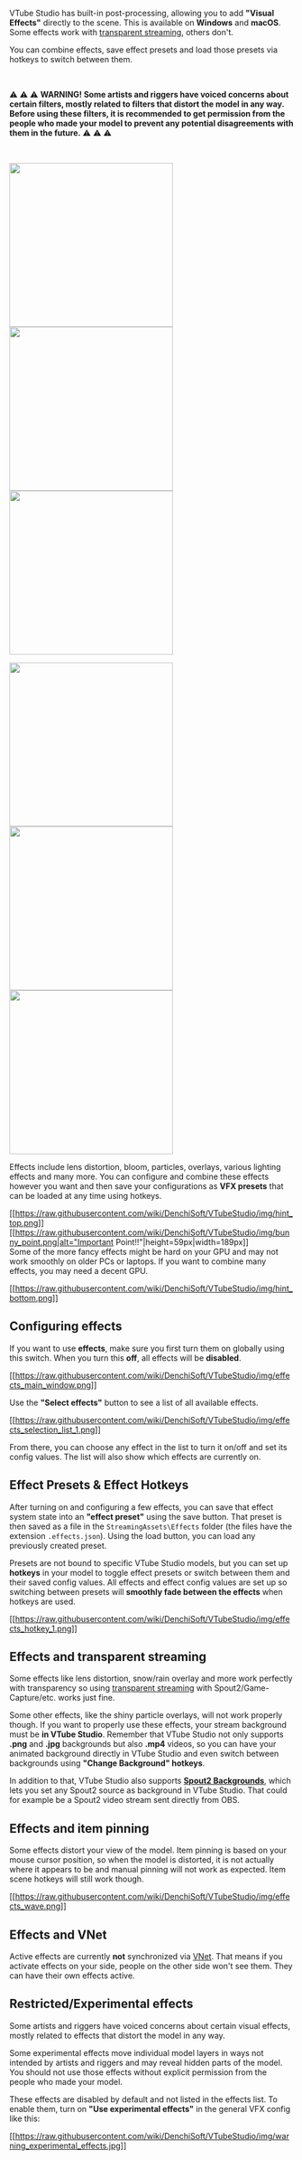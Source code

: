 VTube Studio has built-in post-processing, allowing you to add **"Visual Effects"** directly to the scene. This is available on **Windows** and **macOS**. Some effects work with [transparent streaming](https://github.com/DenchiSoft/VTubeStudio/wiki/Recording-Streaming-with-OBS), others don't.

You can combine effects, save effect presets and load those presets via hotkeys to switch between them.

<br/>

:warning: :warning: :warning: **WARNING! Some artists and riggers have voiced concerns about certain filters, mostly related to filters that distort the model in any way. Before using these filters, it is recommended to get permission from the people who made your model to prevent any potential disagreements with them in the future.** :warning: :warning: :warning:

<br/>

<p float="left">
  <img src="https://raw.githubusercontent.com/wiki/DenchiSoft/VTubeStudio/img/eff_turn_on.gif" width="290" /> 
  <img src="https://raw.githubusercontent.com/wiki/DenchiSoft/VTubeStudio/img/eff_lens.gif" width="290" /> 
  <img src="https://raw.githubusercontent.com/wiki/DenchiSoft/VTubeStudio/img/eff_outline.gif" width="290" /> 
</p>

<p float="left">
  <img src="https://raw.githubusercontent.com/wiki/DenchiSoft/VTubeStudio/img/eff_particle.gif" width="290" /> 
  <img src="https://raw.githubusercontent.com/wiki/DenchiSoft/VTubeStudio/img/eff_pixel_various.gif" width="290" /> 
  <img src="https://raw.githubusercontent.com/wiki/DenchiSoft/VTubeStudio/img/eff_eyes_b.gif" width="290" /> 
</p>

Effects include lens distortion, bloom, particles, overlays, various lighting effects and many more. You can configure and combine these effects however you want and then save your configurations as **VFX presets** that can be loaded at any time using hotkeys.

[[https://raw.githubusercontent.com/wiki/DenchiSoft/VTubeStudio/img/hint_top.png]]
[[https://raw.githubusercontent.com/wiki/DenchiSoft/VTubeStudio/img/bunny_point.png|alt="Important Point!!"|height=59px|width=189px]]<br/>
Some of the more fancy effects might be hard on your GPU and may not work smoothly on older PCs or laptops. If you want to combine many effects, you may need a decent GPU.

[[https://raw.githubusercontent.com/wiki/DenchiSoft/VTubeStudio/img/hint_bottom.png]]

## Configuring effects

If you want to use **effects**, make sure you first turn them on globally using this switch. When you turn this **off**, all effects will be **disabled**.

[[https://raw.githubusercontent.com/wiki/DenchiSoft/VTubeStudio/img/effects_main_window.png]]

Use the **"Select effects"** button to see a list of all available effects. 

[[https://raw.githubusercontent.com/wiki/DenchiSoft/VTubeStudio/img/effects_selection_list_1.png]]

From there, you can choose any effect in the list to turn it on/off and set its config values. The list will also show which effects are currently on.

## Effect Presets & Effect Hotkeys

After turning on and configuring a few effects, you can save that effect system state into an **"effect preset"** using the save button. That preset is then saved as a file in the `StreamingAssets\Effects` folder (the files have the extension `.effects.json`). Using the load button, you can load any previously created preset.

Presets are not bound to specific VTube Studio models, but you can set up **hotkeys** in your model to toggle effect presets or switch between them and their saved config values. All effects and effect config values are set up so switching between presets will **smoothly fade between the effects** when hotkeys are used.

[[https://raw.githubusercontent.com/wiki/DenchiSoft/VTubeStudio/img/effects_hotkey_1.png]]

## Effects and transparent streaming

Some effects like lens distortion, snow/rain overlay and more work perfectly with transparency so using [transparent streaming](https://github.com/DenchiSoft/VTubeStudio/wiki/Recording-Streaming-with-OBS) with Spout2/Game-Capture/etc. works just fine.

Some other effects, like the shiny particle overlays, will not work properly though. If you want to properly use these effects, your stream background must be **in VTube Studio**. Remember that VTube Studio not only supports **.png** and **.jpg** backgrounds but also **.mp4** videos, so you can have your animated background directly in VTube Studio and even switch between backgrounds using **"Change Background" hotkeys**.

In addition to that, VTube Studio also supports **[Spout2 Backgrounds](https://github.com/DenchiSoft/VTubeStudio/wiki/Spout2-Background)**, which lets you set any Spout2 source as background in VTube Studio. That could for example be a Spout2 video stream sent directly from OBS.

## Effects and item pinning

Some effects distort your view of the model. Item pinning is based on your mouse cursor position, so when the model is distorted, it is not actually where it appears to be and manual pinning will not work as expected. Item scene hotkeys will still work though.

[[https://raw.githubusercontent.com/wiki/DenchiSoft/VTubeStudio/img/effects_wave.png]]


## Effects and VNet

Active effects are currently **not** synchronized via [VNet](https://github.com/DenchiSoft/VTubeStudio/wiki/Multiplayer). That means if you activate effects on your side, people on the other side won't see them. They can have their own effects active.


## Restricted/Experimental effects

Some artists and riggers have voiced concerns about certain visual effects, mostly related to effects that distort the model in any way.

Some experimental effects move individual model layers in ways not intended by artists and riggers and may reveal hidden parts of the model. You should not use those effects without explicit permission from the people who made your model.

These effects are disabled by default and not listed in the effects list. To enable them, turn on **"Use experimental effects"** in the general VFX config like this:

[[https://raw.githubusercontent.com/wiki/DenchiSoft/VTubeStudio/img/warning_experimental_effects.jpg]]
